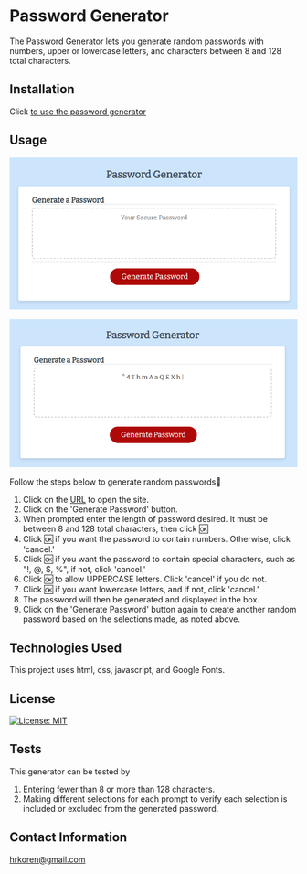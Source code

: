 # Password Generator

The Password Generator lets you generate random passwords with numbers, upper or lowercase letters, and characters between 8 and 128 total characters.

## Installation

Click [to use the password generator](https://hrkoren.github.io/passwordgenerator/)

## Usage 

![Image of Pwd Gen](./Assets/Images/generatepwd.PNG)

![Image of Password Generator](./Assets/Images/GenPwd.PNG)

Follow the steps below to generate random passwords🔢 
1. Click on the [URL](https://hrkoren.github.io/passwordgenerator/) to open the site.
2. Click on the 'Generate Password' button.
3. When prompted enter the length of password desired. It must be between 8 and 128 total characters, then click 🆗
4. Click 🆗 if you want the password to contain numbers. Otherwise, click 'cancel.'
5. Click 🆗 if you want the password to contain special characters, such as "!, @, $, %", if not, click 'cancel.'
6. Click 🆗 to allow UPPERCASE letters. Click 'cancel' if you do not.
7. Click 🆗 if you want lowercase letters, and if not, click 'cancel.'
8. The password will then be generated and displayed in the box.
9. Click on the 'Generate Password' button again to create another random password based on the selections made, as noted above.

## Technologies Used

This project uses html, css, javascript, and Google Fonts.

## License

[![License: MIT](https://img.shields.io/badge/License-MIT-yellow.svg)](https://opensource.org/licenses/MIT)


## Tests

This generator can be tested by
1. Entering fewer than 8 or more than 128 characters.
2. Making different selections for each prompt to verify each selection is included or excluded from the generated password.

## Contact Information
[hrkoren@gmail.com](mailto:hrkoren@gmail.com)